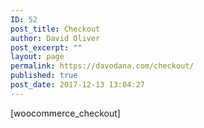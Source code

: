 ```yaml
---
ID: 52
post_title: Checkout
author: David Oliver
post_excerpt: ""
layout: page
permalink: https://davodana.com/checkout/
published: true
post_date: 2017-12-13 13:04:27
---
```

[woocommerce_checkout]